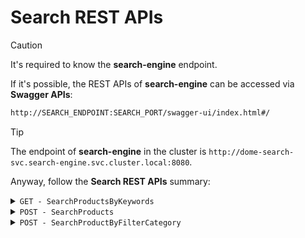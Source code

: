 # Search REST APIs


> [!CAUTION]
> It's required to know the **search-engine** endpoint.

If it's possible, the REST APIs of **search-engine** can be accessed via **Swagger APIs**:
```bash
http://SEARCH_ENDPOINT:SEARCH_PORT/swagger-ui/index.html#/
```

> [!TIP]
> The endpoint of **search-engine** in the cluster is `http://dome-search-svc.search-engine.svc.cluster.local:8080`.
 

Anyway, follow the **Search REST APIs** summary:

<details>
<summary><code>GET - SearchProductsByKeywords</code></summary>
- *Description*: allow to get products filtereb by keywords
- *Request type*: <code>GET</code>
- *Query string*: <code>{keyword}</code>
- *Endpoint*: `dome-search-svc.search-engine.svc.cluster.local:8080/api/SearchProductsByKeywords/{keyword}`
- *Response body*:
```
   [
    {
        "category": [ ... ]
    }
   ]
```
</details>


<details>
<summary><code>POST - SearchProducts</code></summary>
- *Description*: allow to search productOfferings by put keywords and filter through categories in the BodyRequest (category can be null) - Recommended
- *Request type*: <code>POST</code>
- *Endpoint*: `dome-search-svc.search-engine.svc.cluster.local:8080/api/SearchProductsByKeywords/{query}`
- *Request payload*
```
   [
    {
        "category": [ "categoryName" ]
    }
   ]
```
- *Response body*:
```
   [
    {
        "category": [ ... ]
    }
   ]
```
</details>


<details>
<summary><code>POST - SearchProductByFilterCategory</code></summary>
- *Description*: allow to filter productOfferings through category name in the BodyRequest
- *Request type*: <code>POST</code>
- *Endpoint*: `dome-search-svc.search-engine.svc.cluster.local:8080/api/SearchProductByFilterCategory`
- *Request payload*
```
   [
    {
        "categories": [ "categoryName" ]
    }
   ]
```

- *Response body*:
```
   [
    {
        "category": [ ... ]
    }
   ]
```
</details>
